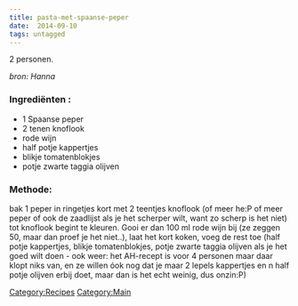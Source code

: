 ```yaml
---
title: pasta-met-spaanse-peper
date:  2014-09-10
tags: untagged
---
```

2 personen.

*bron: Hanna*

### Ingrediënten :

-   1 Spaanse peper
-   2 tenen knoflook
-   rode wijn
-   half potje kappertjes
-   blikje tomatenblokjes
-   potje zwarte taggia olijven

### Methode:

bak 1 peper in ringetjes kort met 2 teentjes knoflook (of meer he:P of
meer peper of ook de zaadlijst als je het scherper wilt, want zo scherp
is het niet) tot knoflook begint te kleuren. Gooi er dan 100 ml rode
wijn bij (ze zeggen 50, maar dan proef je het niet..), laat het kort
koken, voeg de rest toe (half potje kappertjes, blikje tomatenblokjes,
potje zwarte taggia olijven als je het goed wilt doen - ook weer: het
AH-recept is voor 4 personen maar daar klopt niks van, en ze willen óok
nog dat je maar 2 lepels kappertjes en n half potje olijven erbij doet,
maar dan is het echt weinig, dus onzin:P)

<Category:Recipes> <Category:Main>

